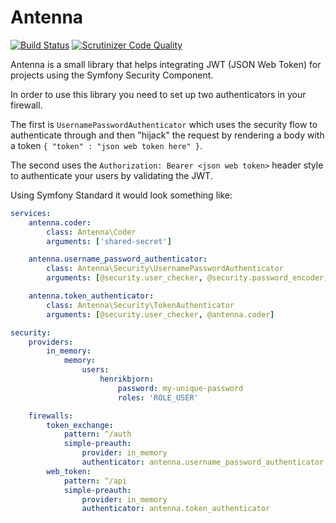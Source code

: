 Antenna
=======

[![Build Status](https://travis-ci.org/flint/Antenna.svg?branch=master)](https://travis-ci.org/flint/Antenna)
[![Scrutinizer Code Quality](https://scrutinizer-ci.com/g/flint/Antenna/badges/quality-score.png?b=master)](https://scrutinizer-ci.com/g/flint/Antenna/?branch=master)

Antenna is a small library that helps integrating JWT (JSON Web Token) for projects using
the Symfony Security Component.

In order to use this library you need to set up two authenticators in your firewall.

The first is `UsernamePasswordAuthenticator` which uses the security flow to authenticate through and
then "hijack" the request by rendering a body with a token `{ "token" : "json web token here" }`.

The second uses the `Authorization: Bearer <json web token>` header style to authenticate your
users by validating the JWT.

Using Symfony Standard it would look something like:

``` yaml
services:
    antenna.coder:
        class: Antenna\Coder
        arguments: ['shared-secret']

    antenna.username_password_authenticator:
        class: Antenna\Security\UsernamePasswordAuthenticator
        arguments: [@security.user_checker, @security.password_encoder, @antenna.coder]

    antenna.token_authenticator:
        class: Antenna\Security\TokenAuthenticator
        arguments: [@security.user_checker, @antenna.coder]

security:
    providers:
        in_memory:
            memory:
                users:
                    henrikbjorn:
                        password: my-unique-password
                        roles: 'ROLE_USER'

    firewalls:
        token_exchange:
            pattern: ^/auth
            simple-preauth:
                provider: in_memory
                authenticator: antenna.username_password_authenticator
        web_token:
            pattern: ^/api
            simple-preauth:
                provider: in_memory
                authenticator: antenna.token_authenticator
```
